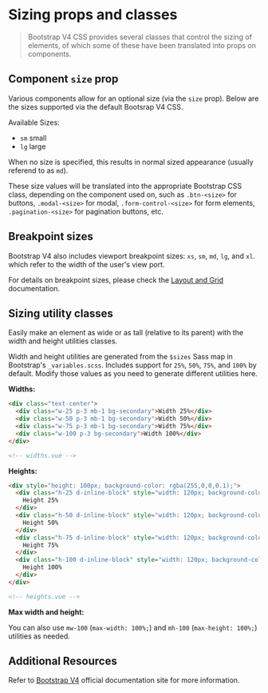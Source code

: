 # Sizing props and classes

> Bootstrap V4 CSS provides several classes that control the sizing of elements, of which some of
> these have been translated into props on components.

## Component `size` prop

Various components allow for an optional size (via the `size` prop). Below are the sizes supported
via the default Bootsrap V4 CSS.

Available Sizes:

- `sm` small
- `lg` large

When no size is specified, this results in normal sized appearance (usually referend to as `md`).

These size values will be translated into the appropriate Bootstrap CSS class, depending on the
component used on, such as `.btn-<size>` for buttons, `.modal-<size>` for modal,
`.form-control-<size>` for form elements, `.pagination-<size>` for pagination buttons, etc.

## Breakpoint sizes

Bootstrap V4 also includes viewport breakpoint sizes: `xs`, `sm`, `md`, `lg`, and `xl`. which refer
to the width of the user's view port.

For details on breakpoint sizes, please check the [Layout and Grid](/docs/layout/) documentation.

## Sizing utility classes

Easily make an element as wide or as tall (relative to its parent) with the width and height
utilities classes.

Width and height utilities are generated from the `$sizes` Sass map in Bootstrap's
`_variables.scss`. Includes support for `25%`, `50%`, `75%`, and `100%` by default. Modify those
values as you need to generate different utilities here.

**Widths:**

```html
<div class="text-center">
  <div class="w-25 p-3 mb-1 bg-secondary">Width 25%</div>
  <div class="w-50 p-3 mb-1 bg-secondary">Width 50%</div>
  <div class="w-75 p-3 mb-1 bg-secondary">Width 75%</div>
  <div class="w-100 p-3 bg-secondary">Width 100%</div>
</div>

<!-- widths.vue -->
```

**Heights:**

```html
<div style="height: 100px; background-color: rgba(255,0,0,0.1);">
  <div class="h-25 d-inline-block" style="width: 120px; background-color: rgba(0,0,255,.1)">
    Height 25%
  </div>
  <div class="h-50 d-inline-block" style="width: 120px; background-color: rgba(0,0,255,.1)">
    Height 50%
  </div>
  <div class="h-75 d-inline-block" style="width: 120px; background-color: rgba(0,0,255,.1)">
    Height 75%
  </div>
  <div class="h-100 d-inline-block" style="width: 120px; background-color: rgba(0,0,255,.1)">
    Height 100%
  </div>
</div>

<!-- heights.vue -->
```

**Max width and height:**

You can also use `mw-100` (`max-width: 100%;`) and `mh-100` (`max-height: 100%;`) utilities as
needed.

## Additional Resources

Refer to [Bootstrap V4](http://getbootstrap.com/) official documentation site for more information.
